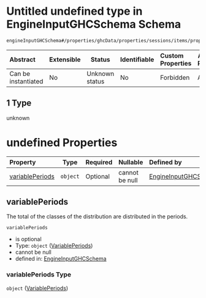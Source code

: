 # Untitled undefined type in EngineInputGHCSchema Schema

```txt
engineInputGHCSchema#/properties/ghcData/properties/sessions/items/properties/distribution/oneOf/1
```




| Abstract            | Extensible | Status         | Identifiable | Custom Properties | Additional Properties | Access Restrictions | Defined In                                                         |
| :------------------ | ---------- | -------------- | ------------ | :---------------- | --------------------- | ------------------- | ------------------------------------------------------------------ |
| Can be instantiated | No         | Unknown status | No           | Forbidden         | Allowed               | none                | [ghc.schema.json\*](../out/ghc.schema.json "open original schema") |

## 1 Type

unknown

# undefined Properties

| Property                            | Type     | Required | Nullable       | Defined by                                                                                                                                                                                                                                                               |
| :---------------------------------- | -------- | -------- | -------------- | :----------------------------------------------------------------------------------------------------------------------------------------------------------------------------------------------------------------------------------------------------------------------- |
| [variablePeriods](#variableperiods) | `object` | Optional | cannot be null | [EngineInputGHCSchema](ghc-properties-ghcdata-properties-sessions-session-properties-distribution-oneof-1-properties-variableperiods.md "engineInputGHCSchema#/properties/ghcData/properties/sessions/items/properties/distribution/oneOf/1/properties/variablePeriods") |

## variablePeriods

The total of the classes of the distribution are distributed in the periods.


`variablePeriods`

-   is optional
-   Type: `object` ([VariablePeriods](ghc-properties-ghcdata-properties-sessions-session-properties-distribution-oneof-1-properties-variableperiods.md))
-   cannot be null
-   defined in: [EngineInputGHCSchema](ghc-properties-ghcdata-properties-sessions-session-properties-distribution-oneof-1-properties-variableperiods.md "engineInputGHCSchema#/properties/ghcData/properties/sessions/items/properties/distribution/oneOf/1/properties/variablePeriods")

### variablePeriods Type

`object` ([VariablePeriods](ghc-properties-ghcdata-properties-sessions-session-properties-distribution-oneof-1-properties-variableperiods.md))
